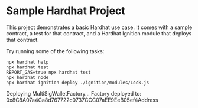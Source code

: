 # Sample Hardhat Project

This project demonstrates a basic Hardhat use case. It comes with a sample contract, a test for that contract, and a Hardhat Ignition module that deploys that contract.

Try running some of the following tasks:

```shell
npx hardhat help
npx hardhat test
REPORT_GAS=true npx hardhat test
npx hardhat node
npx hardhat ignition deploy ./ignition/modules/Lock.js
```

Deploying MultiSigWalletFactory...
Factory deployed to: 0x8C8A07a4Ca8d767722c0737CCC07aEE9EeB05ef4Address

